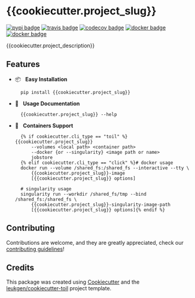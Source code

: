 # {{cookiecutter.project_slug}}

[![pypi badge][pypi_badge]][pypi_base]
[![travis badge][travis_badge]][travis_base]
[![codecov badge][codecov_badge]][codecov_base]
[![docker badge][docker_badge]][docker_base]
[![docker badge][automated_badge]][docker_base]

{{cookiecutter.project_description}}

## Features

* 📦 &nbsp; **Easy Installation**

        pip install {{cookiecutter.project_slug}}

* 🍉 &nbsp; **Usage Documentation**

        {{cookiecutter.project_slug}} --help

* 🐳 &nbsp; **Containers Support**

        {% if cookiecutter.cli_type == "toil" %}{{cookiecutter.project_slug}}
            --volumes <local path> <container path>
            --docker {or --singularity} <image path or name>
            jobstore
        {% elif cookiecutter.cli_type == "click" %}# docker usage
        docker run --volume /shared_fs:/shared_fs --interactive --tty \
            {{cookiecutter.project_slug}}-image
            [{{cookiecutter.project_slug}} options]

        # singularity usage
        singularity run --workdir /shared_fs/tmp --bind /shared_fs:/shared_fs \
            {{cookiecutter.project_slug}}-singularity-image-path
            [{{cookiecutter.project_slug}} options]{% endif %}

## Contributing

Contributions are welcome, and they are greatly appreciated, check our [contributing guidelines](.github/CONTRIBUTING.md)!

## Credits

This package was created using [Cookiecutter] and the
[leukgen/cookiecutter-toil] project template.

<!-- References -->
[singularity]: http://singularity.lbl.gov/
[docker2singularity]: https://github.com/singularityware/docker2singularity
[cookiecutter]: https://github.com/audreyr/cookiecutter
[leukgen/cookiecutter-toil]: https://github.com/leukgen/cookiecutter-toil

<!-- Badges -->
[docker_base]: https://hub.docker.com/r/{{cookiecutter.github_account}}/{{cookiecutter.project_slug}}
[docker_badge]: https://img.shields.io/docker/build/{{cookiecutter.github_account}}/{{cookiecutter.project_slug}}.svg
[automated_badge]: https://img.shields.io/docker/automated/leukgen/{{cookiecutter.project_slug}}.svg
[codecov_badge]: https://codecov.io/gh/{{cookiecutter.github_account}}/{{cookiecutter.project_slug}}/branch/master/graph/badge.svg
[codecov_base]: https://codecov.io/gh/{{cookiecutter.github_account}}/{{cookiecutter.project_slug}}
[pypi_badge]: https://img.shields.io/pypi/v/{{cookiecutter.project_slug}}.svg
[pypi_base]: https://pypi.python.org/pypi/{{cookiecutter.project_slug}}
[travis_badge]: https://img.shields.io/travis/{{cookiecutter.github_account}}/{{cookiecutter.project_slug}}.svg
[travis_base]: https://travis-ci.org/{{cookiecutter.github_account}}/{{cookiecutter.project_slug}}
